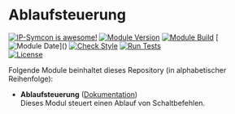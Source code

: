 # Ablaufsteuerung

[![IP-Symcon is awesome!](https://img.shields.io/badge/IP--Symcon-6.1-blue.svg)](https://www.symcon.de)
[![Module Version](https://img.shields.io/badge/Module_Version-7.0-blue.svg)]()
[![Module Build](https://img.shields.io/badge/Module_Build-1-blue.svg)]()
[![Module Date](https://img.shields.io/badge/Module_Date-20220908_(08.09.2022)-blue.svg)]()  
[![Check Style](https://github.com/ubittner/Ablaufsteuerung/workflows/Check%20Style/badge.svg)](https://github.com/ubittner/Ablaufsteuerung/actions)
[![Run Tests](https://github.com/ubittner/Ablaufsteuerung/workflows/Run%20Tests/badge.svg)](https://github.com/ubittner/Ablaufsteuerung/actions)  
[![License](https://img.shields.io/badge/License-CC%20BY--NC--SA%204.0-green.svg)](https://creativecommons.org/licenses/by-nc-sa/4.0/)

Folgende Module beinhaltet dieses Repository (in alphabetischer Reihenfolge):

- __Ablaufsteuerung__ ([Dokumentation](Ablaufsteuerung))  
  Dieses Modul steuert einen Ablauf von Schaltbefehlen.